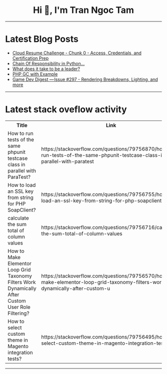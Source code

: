 <h1 align="center">Hi 👋, I'm Tran Ngoc Tam</h1>

---

# Latest Blog Posts 
<!-- BLOG-POST-LIST:START -->
- [Cloud Resume Challenge - Chunk 0 - Access, Credentials, and Certification Prep](https://dev.to/tlklein/cloud-resume-challenge-chunk-0-access-credentials-and-certification-prep-56db)
- [Chain Of Responsibility in Python...](https://dev.to/sommukhopadhyay/chain-of-responsibility-in-python-4588)
- [What does it take to be a leader?](https://dev.to/daniloab/what-does-it-take-to-be-a-leader-45b0)
- [PHP GC with Example](https://dev.to/ahmedraza_fyntune/php-gc-with-example-16c2)
- [Game Dev Digest — Issue #297 - Rendering Breakdowns, Lighting, and more](https://dev.to/gamedevdigest/game-dev-digest-issue-297-rendering-breakdowns-lighting-and-more-254p)
<!-- BLOG-POST-LIST:END -->

---

# Latest stack oveflow activity
<table>
  <tr><th>Title</th><th>Link</th></tr>
  <!-- STACKOVERFLOW:START --><tr><td>How to run tests of the same phpunit testcase class in parallel with ParaTest?</td><td>https://stackoverflow.com/questions/79756870/how-to-run-tests-of-the-same-phpunit-testcase-class-in-parallel-with-paratest</td></tr><tr><td>How to load an SSL key from string for PHP SoapClient?</td><td>https://stackoverflow.com/questions/79756755/how-to-load-an-ssl-key-from-string-for-php-soapclient</td></tr><tr><td>calculate the sum total of column values</td><td>https://stackoverflow.com/questions/79756716/calculate-the-sum-total-of-column-values</td></tr><tr><td>How to Make Elementor Loop Grid Taxonomy Filters Work Dynamically After Custom User Role Filtering?</td><td>https://stackoverflow.com/questions/79756570/how-to-make-elementor-loop-grid-taxonomy-filters-work-dynamically-after-custom-u</td></tr><tr><td>How to select custom theme in Magento integration tests?</td><td>https://stackoverflow.com/questions/79756495/how-to-select-custom-theme-in-magento-integration-tests</td></tr><!-- STACKOVERFLOW:END -->
</table>

---


